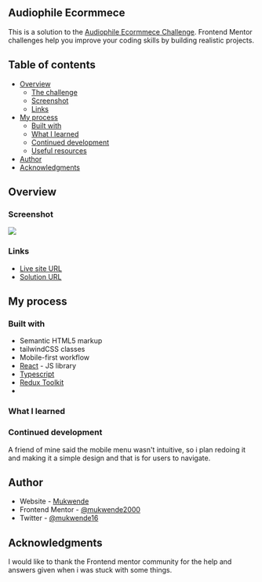 ## Audiophile Ecormmece

This is a solution to the [Audiophile Ecormmece Challenge]([https://www.frontendmentor.io/challenges/](https://www.frontendmentor.io/challenges/audiophile-ecommerce-website-C8cuSd_wx)). Frontend Mentor challenges help you improve your coding skills by building realistic projects. 

## Table of contents

- [Overview](#overview)
  - [The challenge](#the-challenge)
  - [Screenshot](#screenshot)
  - [Links](#links)
- [My process](#my-process)
  - [Built with](#built-with)
  - [What I learned](#what-i-learned)
  - [Continued development](#continued-development)
  - [Useful resources](#useful-resources)
- [Author](#author)
- [Acknowledgments](#acknowledgments)

## Overview

### Screenshot

![](./audiophile.png)

### Links

- [Live site URL](https://audphil.vercel.app)
- [Solution URL](https://github.com/mukwende2000/audiophile)

## My process

### Built with

- Semantic HTML5 markup
- tailwindCSS classes
- Mobile-first workflow
- [React](https://reactjs.org/) - JS library
- [Typescript](https://www.typescriptlang.org/)
- [Redux Toolkit](https://redux-toolkit.js.org/)
- 
### What I learned



### Continued development

A friend of mine said the mobile menu wasn't intuitive, so i plan redoing it and making it a simple design and that is for users to navigate.

## Author

- Website - [Mukwende](https://mukwende.vercel.app)
- Frontend Mentor - [@mukwende2000](https://www.frontendmentor.io/profile/mukwende2000)
- Twitter - [@mukwende16](https://www.twitter.com/mukwende16)

## Acknowledgments

I would like to thank the Frontend mentor community for the help and answers given when i was stuck with some things.
